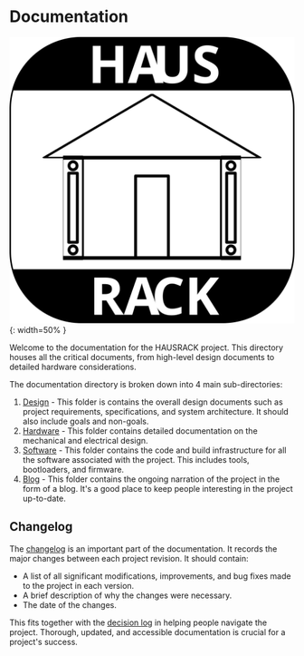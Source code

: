 # Documentation

![HAUSRACK logo](hausrack-logo.svg){: width=50% }

Welcome to the documentation for the HAUSRACK project.
This directory houses all the critical documents, from high-level design 
documents to detailed hardware considerations.

The documentation directory is broken down into 4 main sub-directories:

1. [Design](./design/README.md) - This folder is contains the overall 
   design documents such as project requirements, specifications, and 
   system architecture. It should also include goals and non-goals.
2. [Hardware](./hardware/README.md) - This folder contains detailed 
   documentation on the mechanical and electrical design.
3. [Software](./software/README.md) - This folder contains the code and 
   build infrastructure for all the software associated with the project.
   This includes tools, bootloaders, and firmware.
4. [Blog](updates/index.md) - This folder contains the ongoing narration
   of the project in the form of a blog. It's a good place to keep people
   interesting in the project up-to-date.

## Changelog

The [changelog](https://keepachangelog.com/en/1.0.0/) is an important 
part of the documentation. It records the major changes between each project 
revision. It should contain:

- A list of all significant modifications, improvements, and bug fixes made 
  to the project in each version.
- A brief description of why the changes were necessary.
- The date of the changes.

This fits together with the [decision log](../design/README.md) in helping
people navigate the project. Thorough, updated, and accessible documentation
is crucial for a project's success.